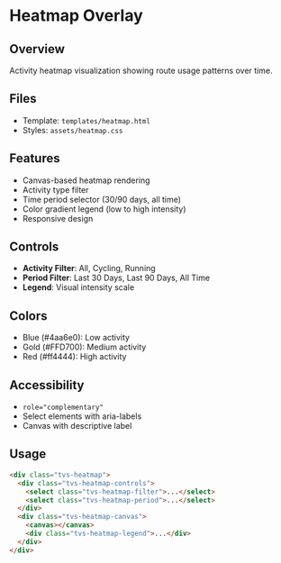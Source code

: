 # Heatmap Overlay

## Overview
Activity heatmap visualization showing route usage patterns over time.

## Files
- Template: `templates/heatmap.html`
- Styles: `assets/heatmap.css`

## Features
- Canvas-based heatmap rendering
- Activity type filter
- Time period selector (30/90 days, all time)
- Color gradient legend (low to high intensity)
- Responsive design

## Controls
- **Activity Filter**: All, Cycling, Running
- **Period Filter**: Last 30 Days, Last 90 Days, All Time
- **Legend**: Visual intensity scale

## Colors
- Blue (#4aa6e0): Low activity
- Gold (#FFD700): Medium activity
- Red (#ff4444): High activity

## Accessibility
- `role="complementary"`
- Select elements with aria-labels
- Canvas with descriptive label

## Usage
```html
<div class="tvs-heatmap">
  <div class="tvs-heatmap-controls">
    <select class="tvs-heatmap-filter">...</select>
    <select class="tvs-heatmap-period">...</select>
  </div>
  <div class="tvs-heatmap-canvas">
    <canvas></canvas>
    <div class="tvs-heatmap-legend">...</div>
  </div>
</div>
```
